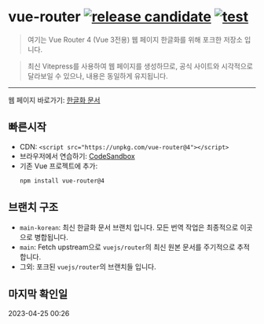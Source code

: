 # vue-router [![release candidate](https://img.shields.io/npm/v/vue-router.svg)](https://www.npmjs.com/package/vue-router) [![test](https://github.com/vuejs/router/actions/workflows/test.yml/badge.svg)](https://github.com/vuejs/router/actions/workflows/test.yml)

> 여기는 Vue Router 4 (Vue 3전용) 웹 페이지 한글화를 위해 포크한 저장소 입니다.

> 최신 Vitepress를 사용하여 웹 페이지를 생성하므로,
  공식 사이트와 시각적으로 달라보일 수 있으나,
  내용은 동일하게 유지됩니다.

---

웹 페이지 바로가기: [한글화 문서](https://router.vuejs.kr/)

## 빠른시작

- CDN: `<script src="https://unpkg.com/vue-router@4"></script>`
- 브라우저에서 연습하기: [CodeSandbox](https://codesandbox.io/s/vue-router-4-reproduction-hb9lh)
- 기존 Vue 프로젝트에 추가:
  ```bash
  npm install vue-router@4
  ```

## 브랜치 구조

- `main-korean`: 최신 한글화 문서 브랜치 입니다. 모든 번역 작업은 최종적으로 이곳으로 병합됩니다.
- `main`: Fetch upstream으로 `vuejs/router`의 최신 원본 문서를 주기적으로 추적합니다.
- 그외: 포크된 `vuejs/router`의 브랜치들 입니다.

## 마지막 확인일

2023-04-25 00:26
